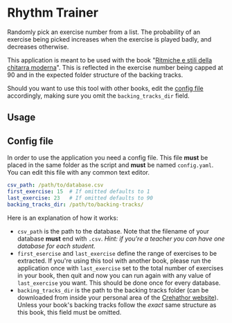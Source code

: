 # Rhythm Trainer

Randomly pick an exercise number from a list. The probability of an exercise being picked increases when the exercise is played badly, and decreases otherwise.

This application is meant to be used with the book "[Ritmiche e stili della chitarra moderna](https://www.crehathor.com/web/ita/store-prodotto.asp?IDprd=637K22098)". This is reflected in the exercise number being capped at 90 and in the expected folder structure of the backing tracks.

Should you want to use this tool with other books, edit the [config file](#config-file) accordingly, making sure you omit the `backing_tracks_dir` field.

## Usage

## Config file

In order to use the application you need a config file. This file **must** be placed in the same folder as the script and **must** be named `config.yaml`. You can edit this file with any common text editor.

``` yaml
csv_path: /path/to/database.csv
first_exercise: 15  # If omitted defaults to 1
last_exercise: 23   # If omitted defaults to 90
backing_tracks_dir: /path/to/backing-tracks/
```

Here is an explanation of how it works:

* `csv_path` is the path to the database. Note that the filename of your database **must** end with `.csv`. *Hint: if you're a teacher you can have one database for each student.*
* `first_esercise` and `last_exercise` define the range of exercises to be extracted. If you're using this tool with another book, please run the application once with `last_exercise` set to the total number of exercises in your book, then quit and now you can run again with any value of `last_exercise` you want. This should be done once for every database.
* `backing_tracks_dir` is the path to the backing tracks folder (can be downloaded from inside your personal area of the [Crehathor website](https://www.crehathor.com/web/ita/store-prodotto.asp?IDprd=A594290LQ)). Unless your book's backing tracks follow the *exact* same structure as this book, this field must be omitted.
